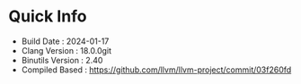 # Quick Info
* Build Date : 2024-01-17
* Clang Version : 18.0.0git
* Binutils Version : 2.40
* Compiled Based : https://github.com/llvm/llvm-project/commit/03f260fd
